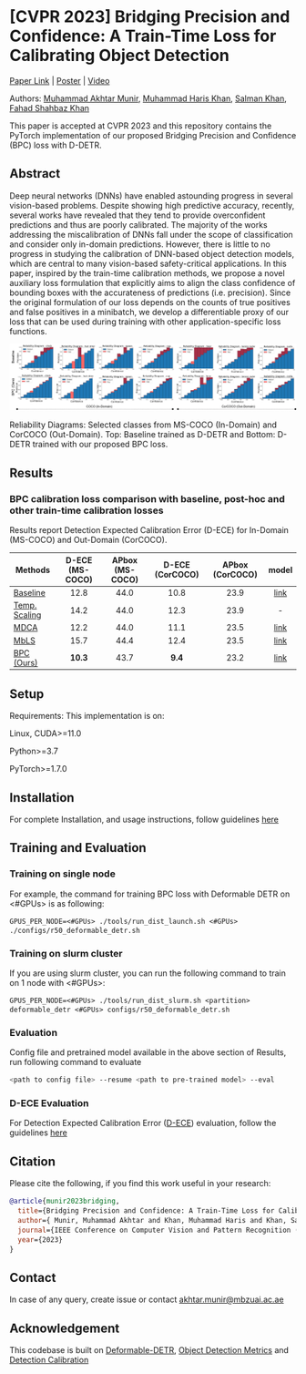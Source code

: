 # [CVPR 2023] Bridging Precision and Confidence: A Train-Time Loss for Calibrating Object Detection

[Paper Link](https://arxiv.org/abs/2303.14404)  |   [Poster](https://cvpr.thecvf.com/media/PosterPDFs/CVPR%202023/21407.png?t=1685622519.7883482)  |   [Video](https://www.youtube.com/watch?v=qsY2m0WOoiE)

Authors: [Muhammad Akhtar Munir](https://scholar.google.com.pk/citations?user=sT-epZAAAAAJ&hl=en), [Muhammad Haris Khan](https://scholar.google.com.pk/citations?user=ZgERfFwAAAAJ&hl=en), [Salman Khan](https://salman-h-khan.github.io/), [Fahad Shahbaz Khan](https://scholar.google.es/citations?user=zvaeYnUAAAAJ&hl=en)

This paper is accepted at CVPR 2023 and this repository contains the PyTorch implementation of our proposed Bridging Precision and Confidence (BPC) loss with D-DETR.

## Abstract
Deep neural networks (DNNs) have enabled astounding progress in several vision-based problems. Despite showing high predictive accuracy, recently, several works have revealed that they tend to provide overconfident predictions and thus are poorly calibrated. The majority of the works addressing the miscalibration of DNNs fall under the scope of classification and consider only in-domain predictions. However, there is little to no progress in studying the calibration of DNN-based object detection models, which are central to many vision-based safety-critical applications. In this paper, inspired by the train-time calibration methods, we propose a novel auxiliary loss formulation that explicitly aims to align the class confidence of bounding boxes with the accurateness of predictions (i.e. precision). Since the original formulation of our loss depends on the counts of true positives and false positives in a minibatch, we develop a differentiable proxy of our loss that can be used during training with other application-specific loss functions.

![alt text](RD_COCO_img.png)

Reliability Diagrams: Selected classes from MS-COCO (In-Domain) and CorCOCO (Out-Domain). Top: Baseline trained as D-DETR and Bottom: D-DETR trained with our proposed BPC loss.

## Results

### BPC calibration loss comparison with baseline, post-hoc and other train-time calibration losses
Results report Detection Expected Calibration Error (D-ECE) for In-Domain (MS-COCO) and Out-Domain (CorCOCO).

| Methods                                                      | D-ECE (MS-COCO) | APbox (MS-COCO) |    D-ECE (CorCOCO)    | APbox (CorCOCO) | model | 
|--------------------------------------------------------------|:---------:|:----------:|:---------:|:------:|:------:|
| [Baseline](https://arxiv.org/abs/2010.04159)                 |   12.8   |   44.0    |   10.8   |   23.9    | [link](https://drive.google.com/file/d/1q45sjir00jcTDgYf1zrGWyiAy8MQT9JF/view?usp=share_link)     |
| [Temp. Scaling](https://arxiv.org/abs/1706.04599)            |   14.2   |   44.0    |   12.3   |   23.9   |  -   |
| [MDCA](https://arxiv.org/abs/2203.13834)                     |   12.2   |   44.0    |   11.1   |   23.5   |   [link](https://drive.google.com/file/d/1CsXpzU55fMKrQzQ6EUmkZAGmzgo60eTE/view?usp=share_link)  |
| [MbLS](https://arxiv.org/abs/2111.15430)                     |   15.7   |   44.4    |   12.4   |   23.5    |  [link](https://drive.google.com/file/d/1U_-5QK036hCskMXeUMkSTc98iTg1fkR8/view?usp=share_link)    |
| [BPC (Ours)](https://arxiv.org/abs/2303.14404)                                          |   **10.3**   |   43.7    |   **9.4**    |   23.2    |   [link](https://drive.google.com/file/d/15JX77MfXoLRPLbzekTfbcevigfz_GDoO/view?usp=share_link)   |


## Setup

Requirements: This implementation is on:

Linux, CUDA>=11.0

Python>=3.7

PyTorch>=1.7.0

## Installation

For complete Installation, and usage instructions, follow guidelines [here](https://github.com/fundamentalvision/Deformable-DETR#installation)

## Training and Evaluation

### Training on single node

For example, the command for training BPC loss with Deformable DETR on <#GPUs> is as following:

```
GPUS_PER_NODE=<#GPUs> ./tools/run_dist_launch.sh <#GPUs> ./configs/r50_deformable_detr.sh
```

### Training on slurm cluster

If you are using slurm cluster, you can run the following command to train on 1 node with <#GPUs>:

```
GPUS_PER_NODE=<#GPUs> ./tools/run_dist_slurm.sh <partition> deformable_detr <#GPUs> configs/r50_deformable_detr.sh
```

### Evaluation

Config file and pretrained model available in the above section of Results, run following command to evaluate

```bash
<path to config file> --resume <path to pre-trained model> --eval
```

### D-ECE Evaluation

For Detection Expected Calibration Error ([D-ECE](https://github.com/EFS-OpenSource/calibration-framework#detection-confidence-of-objects)) evaluation, follow the guidelines [here](https://pypi.org/project/netcal/)

## Citation

Please cite the following, if you find this work useful in your research:
```bibtex
@article{munir2023bridging,
  title={Bridging Precision and Confidence: A Train-Time Loss for Calibrating Object Detection},
  author={ Munir, Muhammad Akhtar and Khan, Muhammad Haris and Khan, Salman and Khan, Fahad},
  journal={IEEE Conference on Computer Vision and Pattern Recognition (CVPR)},
  year={2023}
}
```

## Contact
In case of any query, create issue or contact akhtar.munir@mbzuai.ac.ae 

## Acknowledgement
This codebase is built on <a href="https://github.com/fundamentalvision/Deformable-DETR">Deformable-DETR</a>, <a href="https://github.com/rafaelpadilla/Object-Detection-Metrics">Object Detection Metrics</a> and <a href="https://pypi.org/project/netcal/">Detection Calibration</a>


